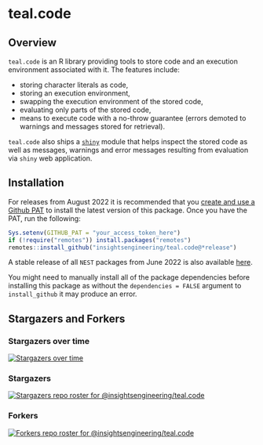 # teal.code

## Overview

`teal.code` is an R library providing tools to store code and an execution environment associated with it. The features
include:

* storing character literals as code,
* storing an execution environment,
* swapping the execution environment of the stored code,
* evaluating only parts of the stored code,
* means to execute code with a no-throw guarantee (errors demoted to warnings and messages stored for retrieval).

`teal.code` also ships a [`shiny`](https://shiny.rstudio.com/) module that helps inspect the stored code as well as messages, warnings and error messages resulting from evaluation via `shiny` web application.

## Installation

For releases from August 2022 it is recommended that you [create and use a Github PAT](https://docs.github.com/en/github/authenticating-to-github/keeping-your-account-and-data-secure/creating-a-personal-access-token) to install the latest version of this package. Once you have the PAT, run the following:

```r
Sys.setenv(GITHUB_PAT = "your_access_token_here")
if (!require("remotes")) install.packages("remotes")
remotes::install_github("insightsengineering/teal.code@*release")
```

A stable release of all `NEST` packages from June 2022 is also available [here](https://github.com/insightsengineering/depository#readme).

You might need to manually install all of the package dependencies before installing this package as without
the `dependencies = FALSE` argument to `install_github` it may produce an error.

## Stargazers and Forkers

### Stargazers over time

[![Stargazers over time](https://starchart.cc/insightsengineering/teal.code.svg)](https://starchart.cc/insightsengineering/teal.code)

### Stargazers

[![Stargazers repo roster for @insightsengineering/teal.code](https://reporoster.com/stars/insightsengineering/teal.code)](https://github.com/insightsengineering/teal.code/stargazers)

### Forkers

[![Forkers repo roster for @insightsengineering/teal.code](https://reporoster.com/forks/insightsengineering/teal.code)](https://github.com/insightsengineering/teal.code/network/members)
